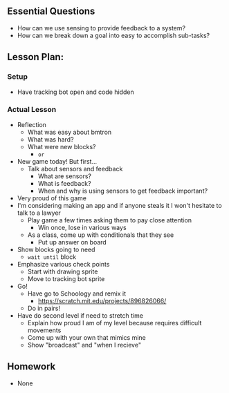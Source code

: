 ## Essential Questions

- How can we use sensing to provide feedback to a system?
- How can we break down a goal into easy to accomplish sub-tasks?

## Lesson Plan:

### Setup

- Have tracking bot open and code hidden

### Actual Lesson

- Reflection
    - What was easy about bmtron
    - What was hard?
    - What were new blocks?
        - `or`
- New game today! But first...
    - Talk about sensors and feedback
        - What are sensors?
        - What is feedback?
        - When and why is using sensors to get feedback important?
- Very proud of this game
- I'm considering making an app and if anyone steals it I won't hesitate to talk to a lawyer
    - Play game a few times asking them to pay close attention
        - Win once, lose in various ways
    - As a class, come up with conditionals that they see
        - Put up answer on board
- Show blocks going to need
    - `wait until` block
- Emphasize various check points
    - Start with drawing sprite
    - Move to tracking bot sprite
- Go!
    - Have go to Schoology and remix it
        - https://scratch.mit.edu/projects/896826066/
    - Do in pairs!
- Have do second level if need to stretch time
    - Explain how proud I am of my level because requires difficult movements
    - Come up with your own that mimics mine
    - Show "broadcast" and "when I recieve"

## Homework

- None
